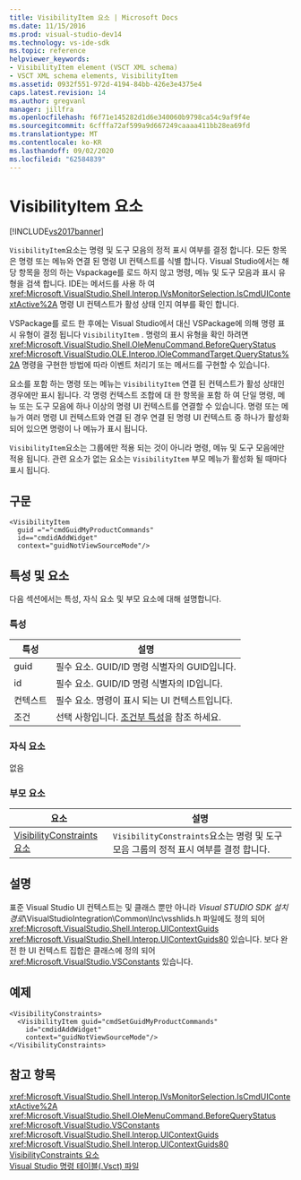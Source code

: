 ```yaml
---
title: VisibilityItem 요소 | Microsoft Docs
ms.date: 11/15/2016
ms.prod: visual-studio-dev14
ms.technology: vs-ide-sdk
ms.topic: reference
helpviewer_keywords:
- VisibilityItem element (VSCT XML schema)
- VSCT XML schema elements, VisibilityItem
ms.assetid: 0932f551-972d-4194-84bb-426e3e4375e4
caps.latest.revision: 14
ms.author: gregvanl
manager: jillfra
ms.openlocfilehash: f6f71e145282d1d6e340060b9798ca54c9af9f4e
ms.sourcegitcommit: 6cfffa72af599a9d667249caaaa411bb28ea69fd
ms.translationtype: MT
ms.contentlocale: ko-KR
ms.lasthandoff: 09/02/2020
ms.locfileid: "62584839"
---
```

# <a name="visibilityitem-element"></a>VisibilityItem 요소
[!INCLUDE[vs2017banner](../includes/vs2017banner.md)]

`VisibilityItem`요소는 명령 및 도구 모음의 정적 표시 여부를 결정 합니다. 모든 항목은 명령 또는 메뉴와 연결 된 명령 UI 컨텍스트를 식별 합니다. Visual Studio에서는 해당 항목을 정의 하는 Vspackage를 로드 하지 않고 명령, 메뉴 및 도구 모음과 표시 유형을 검색 합니다. IDE는 메서드를 사용 하 여 <xref:Microsoft.VisualStudio.Shell.Interop.IVsMonitorSelection.IsCmdUIContextActive%2A> 명령 UI 컨텍스트가 활성 상태 인지 여부를 확인 합니다.  
  
 VSPackage를 로드 한 후에는 Visual Studio에서 대신 VSPackage에 의해 명령 표시 유형이 결정 됩니다 `VisibilityItem` . 명령의 표시 유형을 확인 하려면 <xref:Microsoft.VisualStudio.Shell.OleMenuCommand.BeforeQueryStatus> <xref:Microsoft.VisualStudio.OLE.Interop.IOleCommandTarget.QueryStatus%2A> 명령을 구현한 방법에 따라 이벤트 처리기 또는 메서드를 구현할 수 있습니다.  
  
 요소를 포함 하는 명령 또는 메뉴는 `VisibilityItem` 연결 된 컨텍스트가 활성 상태인 경우에만 표시 됩니다. 각 명령 컨텍스트 조합에 대 한 항목을 포함 하 여 단일 명령, 메뉴 또는 도구 모음에 하나 이상의 명령 UI 컨텍스트를 연결할 수 있습니다. 명령 또는 메뉴가 여러 명령 UI 컨텍스트와 연결 된 경우 연결 된 명령 UI 컨텍스트 중 하나가 활성화 되어 있으면 명령이 나 메뉴가 표시 됩니다.  
  
 `VisibilityItem`요소는 그룹에만 적용 되는 것이 아니라 명령, 메뉴 및 도구 모음에만 적용 됩니다. 관련 요소가 없는 요소는 `VisibilityItem` 부모 메뉴가 활성화 될 때마다 표시 됩니다.  
  
## <a name="syntax"></a>구문  
  
```  
<VisibilityItem  
  guid ="="cmdGuidMyProductCommands"  
  id=="cmdidAddWidget"  
  context="guidNotViewSourceMode"/>  
```  
  
## <a name="attributes-and-elements"></a>특성 및 요소  
 다음 섹션에서는 특성, 자식 요소 및 부모 요소에 대해 설명합니다.  
  
### <a name="attributes"></a>특성  
  
|특성|설명|  
|---------------|-----------------|  
|guid|필수 요소. GUID/ID 명령 식별자의 GUID입니다.|  
|id|필수 요소. GUID/ID 명령 식별자의 ID입니다.|  
|컨텍스트|필수 요소. 명령이 표시 되는 UI 컨텍스트입니다.|  
|조건|선택 사항입니다. [조건부 특성](../extensibility/vsct-xml-schema-conditional-attributes.md)을 참조 하세요.|  
  
### <a name="child-elements"></a>자식 요소  
 없음  
  
### <a name="parent-elements"></a>부모 요소  
  
|요소|설명|  
|-------------|-----------------|  
|[VisibilityConstraints 요소](../extensibility/visibilityconstraints-element.md)|`VisibilityConstraints`요소는 명령 및 도구 모음 그룹의 정적 표시 여부를 결정 합니다.|  
  
## <a name="remarks"></a>설명  
 표준 Visual Studio UI 컨텍스트는 및 클래스 뿐만 아니라 *Visual STUDIO SDK 설치 경로*\VisualStudioIntegration\Common\Inc\vsshlids.h 파일에도 정의 되어 <xref:Microsoft.VisualStudio.Shell.Interop.UIContextGuids> <xref:Microsoft.VisualStudio.Shell.Interop.UIContextGuids80> 있습니다. 보다 완전 한 UI 컨텍스트 집합은 클래스에 정의 되어 <xref:Microsoft.VisualStudio.VSConstants> 있습니다.  
  
## <a name="example"></a>예제  
  
```  
<VisibilityConstraints>  
  <VisibilityItem guid="cmdSetGuidMyProductCommands"     id="cmdidAddWidget"  
    context="guidNotViewSourceMode"/>  
</VisibilityConstraints>  
```  
  
## <a name="see-also"></a>참고 항목  
 <xref:Microsoft.VisualStudio.Shell.Interop.IVsMonitorSelection.IsCmdUIContextActive%2A>   
 <xref:Microsoft.VisualStudio.Shell.OleMenuCommand.BeforeQueryStatus>   
 <xref:Microsoft.VisualStudio.VSConstants>   
 <xref:Microsoft.VisualStudio.Shell.Interop.UIContextGuids>   
 <xref:Microsoft.VisualStudio.Shell.Interop.UIContextGuids80>   
 [VisibilityConstraints 요소](../extensibility/visibilityconstraints-element.md)   
 [Visual Studio 명령 테이블(.Vsct) 파일](../extensibility/internals/visual-studio-command-table-dot-vsct-files.md)
